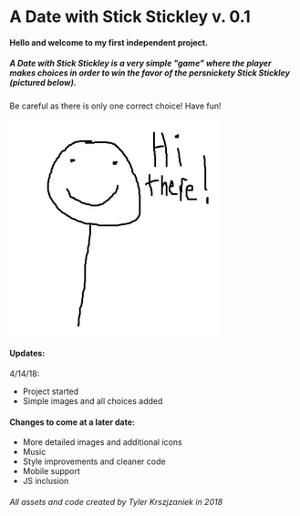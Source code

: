 # A Date with Stick Stickley v. 0.1

#### Hello and welcome to my first independent project.

##### *A Date with Stick Stickley* is a very simple "game" where the player makes choices in order to win the favor of the persnickety Stick Stickley (pictured below).

Be careful as there is only one correct choice! Have fun!

![Stick Stickley!](/Assets/stick.jpg)

#### Updates:
4/14/18:
+ Project started
+ Simple images and all choices added

#### Changes to come at a later date:
+ More detailed images and additional icons
+ Music
+ Style improvements and cleaner code
+ Mobile support
+ JS inclusion

###### All assets and code created by Tyler Krszjzaniek in 2018
